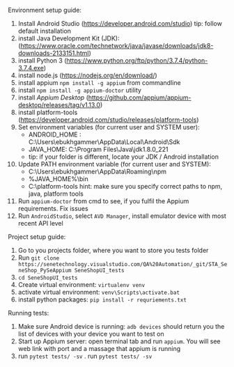 Environment setup guide:
1. Install Android Studio (https://developer.android.com/studio)
   tip: follow default installation
2. install Java Development Kit (JDK): (https://www.oracle.com/technetwork/java/javase/downloads/jdk8-downloads-2133151.html)
3. install Python 3 (https://www.python.org/ftp/python/3.7.4/python-3.7.4.exe)
4. install node.js (https://nodejs.org/en/download/)
5. install appium
   ```npm install -g appium``` from commandline
6. install ```npm install -g appium-doctor``` utility
7. install *Appium Desktop* (https://github.com/appium/appium-desktop/releases/tag/v1.13.0)
8. install platform-tools (https://developer.android.com/studio/releases/platform-tools) 
9. Set environment variables (for current user and SYSTEM user):
   - ANDROID_HOME : C:\Users\ebukhgammer\AppData\Local\Android\Sdk
   - JAVA_HOME: C:\Program Files\Java\jdk1.8.0_221
   - tip: if your folder is different, locate your JDK / Android installation
10. Update PATH environment variable (for current user and SYSTEM):
    - C:\Users\ebukhgammer\AppData\Roaming\npm
    - %JAVA_HOME%\bin
    - C:\platform-tools
  hint: make sure you specify correct paths to npm, java, platform tools
11. Run ```appium-doctor``` from cmd to see, if you fulfil the Appium requirements. Fix issues
12. Run `AndroidStudio`, select `AVD Manager`, install emulator device with most recent API level


Project setup guide:
1. Go to you projects folder, where you want to store you tests folder
2. Run `git clone https://senetechnology.visualstudio.com/QA%20Automation/_git/STA_SeneShop_PySeAppium SeneShopUI_tests`
3. `cd SeneShopUI_tests`
4. Create virtual environment: `virtualenv venv`
5. activate virtual environment: `venv\Scripts\activate.bat`
6. install python packages: `pip install -r requriements.txt`

Running tests:
1. Make sure Android device is running:
   `adb devices` should return you the list of devices with your device you want to test on
2. Start up Appium server: open terminal tab and run `appium`. You will see web link with port and a massage that appium is running
3. run `pytest tests/ -sv`
. run `pytest tests/ -sv`